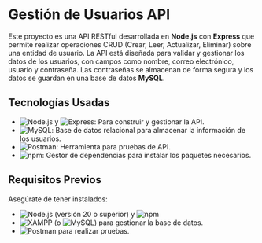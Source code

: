 # Gestión de Usuarios API

Este proyecto es una API RESTful desarrollada en **Node.js** con **Express** que permite realizar operaciones CRUD (Crear, Leer, Actualizar, Eliminar) sobre una entidad de usuario. La API está diseñada para validar y gestionar los datos de los usuarios, con campos como nombre, correo electrónico, usuario y contraseña. Las contraseñas se almacenan de forma segura y los datos se guardan en una base de datos **MySQL**.

## Tecnologías Usadas

- ![Node.js](https://img.shields.io/badge/-Node.js-339933?logo=node.js&logoColor=white) y ![Express](https://img.shields.io/badge/-Express-000000?logo=express&logoColor=white): Para construir y gestionar la API.
- ![MySQL](https://img.shields.io/badge/-MySQL-4479A1?logo=mysql&logoColor=white): Base de datos relacional para almacenar la información de los usuarios.
- ![Postman](https://img.shields.io/badge/-Postman-FF6C37?logo=postman&logoColor=white): Herramienta para pruebas de API.
- ![npm](https://img.shields.io/badge/-npm-CB3837?logo=npm&logoColor=white): Gestor de dependencias para instalar los paquetes necesarios.

## Requisitos Previos

Asegúrate de tener instalados:
- ![Node.js](https://img.shields.io/badge/-Node.js-339933?logo=node.js&logoColor=white) (versión 20 o superior) y ![npm](https://img.shields.io/badge/-npm-CB3837?logo=npm&logoColor=white)
- ![XAMPP](https://img.shields.io/badge/-XAMPP-FB7A24?logo=xampp&logoColor=white) (o ![MySQL](https://img.shields.io/badge/-MySQL-4479A1?logo=mysql&logoColor=white)) para gestionar la base de datos.
- ![Postman](https://img.shields.io/badge/-Postman-FF6C37?logo=postman&logoColor=white) para realizar pruebas.
